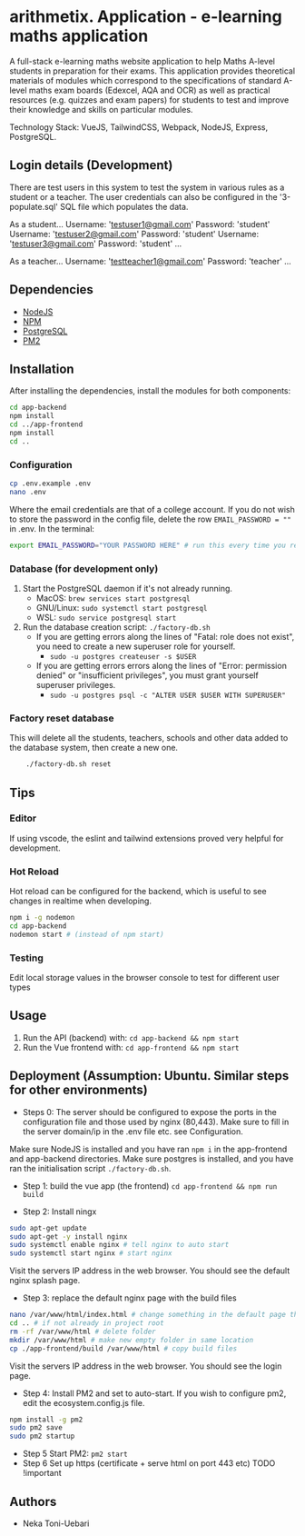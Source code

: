 # arithmetix. Application - e-learning maths application

A full-stack e-learning maths website application to help Maths A-level students in preparation for their exams. This application provides theoretical materials of modules which correspond to the specifications of standard A-level maths exam boards (Edexcel, AQA and OCR) as well as practical resources (e.g. quizzes and exam papers) for students to test and improve their knowledge and skills on particular modules.

Technology Stack: VueJS, TailwindCSS, Webpack, NodeJS, Express, PostgreSQL.


## Login details (Development)
There are test users in this system to test the system in various rules as a student or a teacher. The user credentials can also be configured in the '3-populate.sql' SQL file which populates the data.

As a student...
Username: 'testuser1@gmail.com' Password: 'student'
Username: 'testuser2@gmail.com' Password: 'student'
Username: 'testuser3@gmail.com' Password: 'student' ...

As a teacher...
Username: 'testteacher1@gmail.com' Password: 'teacher' ...

## Dependencies

- [NodeJS](https://nodejs.org/)
- [NPM](https://www.npmjs.com/)
- [PostgreSQL](https://www.postgresql.org/)
- [PM2](https://pm2.io/) 

## Installation

After installing the dependencies, install the modules for both components:

```bash
cd app-backend
npm install
cd ../app-frontend
npm install
cd ..

```

### Configuration

```bash
cp .env.example .env
nano .env
```
Where the email credentials are that of a college account. If you do not wish to store the password in the config file, delete the row ```EMAIL_PASSWORD = ""``` in .env.
In the terminal:
```bash
export EMAIL_PASSWORD="YOUR PASSWORD HERE" # run this every time you restart your computer
```

### Database (for development only)

1. Start the PostgreSQL daemon if it's not already running.
   - MacOS: `brew services start postgresql`
   - GNU/Linux: `sudo systemctl start postgresql`
   - WSL: `sudo service postgresql start`
2. Run the database creation script: `./factory-db.sh`
   - If you are getting errors along the lines of "Fatal: role does not exist", you need to create a new superuser role for yourself.
     - `sudo -u postgres createuser -s $USER`
   - If you are getting errors errors along the lines of "Error: permission denied" or "insufficient privileges", you must grant yourself superuser privileges.
     - `sudo -u postgres psql -c "ALTER USER $USER WITH SUPERUSER"`

### Factory reset database

This will delete all the students, teachers, schools and other data added to the database system, then create a new one.

```sh
    ./factory-db.sh reset
```
## Tips
### Editor
If using vscode, the eslint and tailwind extensions proved very helpful for development.

### Hot Reload
Hot reload can be configured for the backend, which is useful to see changes in realtime when developing.

```bash
npm i -g nodemon
cd app-backend 
nodemon start # (instead of npm start)
```
### Testing
Edit local storage values in the browser console to test for different user types

## Usage

1. Run the API (backend) with: `cd app-backend && npm start`
2. Run the Vue frontend with: `cd app-frontend && npm start`

## Deployment (Assumption: Ubuntu. Similar steps for other environments)
* Steps 0: The server should be configured to expose the ports in the configuration file and those used by nginx (80,443). Make sure to fill in the server domain/ip in the .env file etc. see Configuration.

Make sure NodeJS is installed and you have ran `npm i` in the app-frontend and app-backend directories. Make sure postgres is installed, and you have ran the initialisation script `./factory-db.sh`.

* Step 1:
build the vue app (the frontend)
`cd app-frontend && npm run build`

* Step 2:
Install ningx
```bash
sudo apt-get update
sudo apt-get -y install nginx
sudo systemctl enable nginx # tell nginx to auto start
sudo systemctl start nginx # start nginx
```
Visit the servers IP address in the web browser. You should see the default nginx splash page.

* Step 3: replace the default nginx page with the build files
```bash
nano /var/www/html/index.html # change something in the default page then visit the server IP, it should have changed
cd .. # if not already in project root
rm -rf /var/www/html # delete folder
mkdir /var/www/html # make new empty folder in same location
cp ./app-frontend/build /var/www/html # copy build files
```
Visit the servers IP address in the web browser. You should see the login page.

* Step 4: 
Install PM2 and set to auto-start. If you wish to configure pm2, edit the ecosystem.config.js file.
```bash
npm install -g pm2
sudo pm2 save 
sudo pm2 startup
```
* Step 5 Start PM2:
`pm2 start`
* Step 6  Set up https (certificate + serve html on port 443 etc)  TODO !important 


## Authors

- Neka Toni-Uebari
